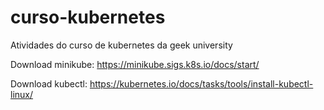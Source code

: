 # curso-kubernetes
Atividades do curso de kubernetes da geek university

Download minikube:
https://minikube.sigs.k8s.io/docs/start/

Download kubectl:
https://kubernetes.io/docs/tasks/tools/install-kubectl-linux/